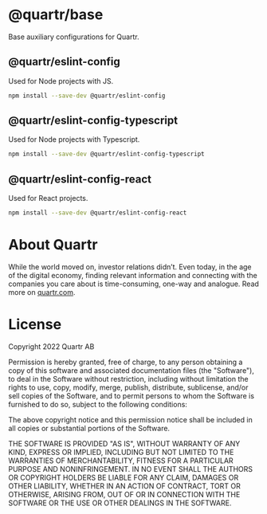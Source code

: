 # @quartr/base

Base auxiliary configurations for Quartr.

## @quartr/eslint-config

Used for Node projects with JS.

```bash
npm install --save-dev @quartr/eslint-config
```

## @quartr/eslint-config-typescript

Used for Node projects with Typescript.

```bash
npm install --save-dev @quartr/eslint-config-typescript
```

## @quartr/eslint-config-react

Used for React projects.

```bash
npm install --save-dev @quartr/eslint-config-react
```

# About Quartr

While the world moved on, investor relations didn’t. Even today, in the age of the digital economy, finding relevant information and connecting with the companies you care about is time-consuming, one-way and analogue. Read more on [quartr.com](https://quartr.com).

# License

Copyright 2022 Quartr AB

Permission is hereby granted, free of charge, to any person obtaining a copy of this software and associated documentation files (the "Software"), to deal in the Software without restriction, including without limitation the rights to use, copy, modify, merge, publish, distribute, sublicense, and/or sell copies of the Software, and to permit persons to whom the Software is furnished to do so, subject to the following conditions:

The above copyright notice and this permission notice shall be included in all copies or substantial portions of the Software.

THE SOFTWARE IS PROVIDED "AS IS", WITHOUT WARRANTY OF ANY KIND, EXPRESS OR IMPLIED, INCLUDING BUT NOT LIMITED TO THE WARRANTIES OF MERCHANTABILITY, FITNESS FOR A PARTICULAR PURPOSE AND NONINFRINGEMENT. IN NO EVENT SHALL THE AUTHORS OR COPYRIGHT HOLDERS BE LIABLE FOR ANY CLAIM, DAMAGES OR OTHER LIABILITY, WHETHER IN AN ACTION OF CONTRACT, TORT OR OTHERWISE, ARISING FROM, OUT OF OR IN CONNECTION WITH THE SOFTWARE OR THE USE OR OTHER DEALINGS IN THE SOFTWARE.
